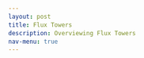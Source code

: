 ```yaml
---
layout: post
title: Flux Towers
description: Overviewing Flux Towers
nav-menu: true
---
```


<head>
    <meta charset="UTF-8">
    <meta http-equiv="X-UA-Compatible" content="IE=edge">
    <meta name="viewport" content="width=device-width, initial-scale=1.0">
    <title>Nature-based Climate Solutions</title>
    <link rel="stylesheet" href="styles.css"> <!-- Assuming you have a CSS file named 'styles.css'. -->
    <style>
        #flux-tower h2 {
            margin-bottom: 10px; /* Reduce the space below the title */
        }

        #video, #video p, #video iframe, #image, #image img {
            text-align: center; /* Center the content in the video and image section */
        }

        #flux-tower {
            background: url(images/fluxtower.png) no-repeat; /* Add banner behind the title */
            background-size: cover;
            padding: 30px; /* Some padding around the content for aesthetics */
        }
        #main-content {
    margin-right: 300px; /* Adjust this value based on the width of your image */
}

#top-right-image {
    position: absolute;
    top: 5%;  /* Adjust this value to position the image vertically */
    right: 20px;
}

        /* Adjust the size of the YouTube embed */
    #video iframe {
        width: 800px; /* Adjust width as per your preference */
        height: 450px; /* Adjust height maintaining the aspect ratio */
        max-width: 100%; /* Ensure it doesn't go beyond the container width on smaller screens */
    }
    
    </style>
</head>

<body>
    <img id="top-right-image" src="images/eddy_cov_ex.png" alt="Eddy Covariance Example">

    <div id="main-content">

    <section id="intro">
        <h1>Understanding Nature's Role in Climate Solutions</h1>
        <p>
            Farmers and land stewards have a unique opportunity to play a major role in combatting climate change. Nature-based Climate Solutions (NbCS) are management techniques that enhance the sequestration of carbon dioxide and reduce greenhouse gas emissions in croplands, grasslands, forests, and wetlands. In addition to aiding in the fight against global warming, NbCS provides numerous benefits such as improved soil health, better air and water quality, and increased resilience against climate threats like floods and droughts.
        </p>
    </section>

   <section id="flux-tower">
        <h2>The Significance of Flux Towers</h2>
        <p>
            However, to successfully implement NbCS, we need reliable data to ensure these strategies truly benefit the climate. This is where flux towers come into the picture.
        </p>
        <p>
            Imagine a lighthouse that doesn’t guide ships but instead gathers vital data from the surrounding environment. <strong>Flux towers</strong> are like these lighthouses, standing tall amidst fields, forests, and wetlands, continuously collecting essential data. Each tower, covering anywhere from 10 to 1,000 acres, is equipped with sophisticated instruments that measure the exchange of carbon dioxide, water vapor, and energy between the earth and the atmosphere.
        </p>
        <p>
            Understanding the diverse scales of monitoring is crucial for the successful implementation of NbCS. The image below offers a comparative view:
        </p>
        <img src="images/Nbcs_scales.png" alt="Monitoring Scales for NbCS" style="display:block;margin:auto;">
        <p style="font-style: italic; text-align: center;">
            <a href="https://oneill.indiana.edu/doc/research/climate/climate-solutions-summary.pdf" target="_blank" rel="noopener noreferrer">Sourced from the report</a>
        </p>
        <p>
            By analyzing the tiniest of changes in the air, flux towers give us a clear picture of how gases and energy move in and out of an ecosystem. In essence, they help us monitor the health of our lands and the success of our conservation efforts.
        </p>
    </section>
    

<section id="video">
        <p>
            The National Ecological Observatory Network (NEON) provides a comprehensive overview of flux towers and eddy covariance in the video below:
        </p>
        <iframe width="560" height="315" src="https://www.youtube.com/embed/CR4Anc8Mkas" title="Flux Tower Explanation by NEON" frameborder="0" allow="accelerometer; autoplay; clipboard-write; encrypted-media; gyroscope; picture-in-picture" allowfullscreen></iframe>
        <p style="font-style: italic;">
            <a href="https://www.neonscience.org/impact/observatory-blog/ameriflux-and-neon-program-join-forces-eddy-covariance-data" target="_blank" rel="noopener noreferrer">Sourced from NEON</a>
        </p>
    </section>



 

    <!-- You can continue with other sections or include a footer etc. -->

</body>


